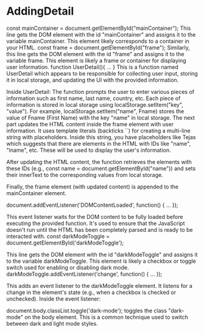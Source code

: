 # AddingDetail

const mainContainer = document.getElementById("mainContainer");
This line gets the DOM element with the id "mainContainer" and assigns it to 
the variable mainContainer. This element likely corresponds to a container in your HTML.
const frame = document.getElementById("frame");
Similarly, this line gets the DOM element with the id "frame" and assigns it
to the variable frame. This element is likely a frame or container for displaying user information.
function UserDetail(){ ... }
This is a function named UserDetail which appears to be responsible for collecting user input,
storing it in local storage, and updating the UI with the provided information.

Inside UserDetail:
The function prompts the user to enter various pieces of information such as first name, last name, country, etc.
Each piece of information is stored in local storage using localStorage.setItem("key", "value"). For example, 
localStorage.setItem("name", Fname) stores the value of Fname (First Name) with the key "name" in local storage.
The next part updates the HTML content inside the frame element with user information.
It uses template literals (backticks ``) for creating a multi-line string with placeholders.
Inside this string, you have placeholders like <span id="name">Tejas</span> which suggests that 
there are elements in the HTML with IDs like "name", "lname", etc. These will be used to display the user's information.

After updating the HTML content, the function retrieves the elements with these IDs 
(e.g., const name = document.getElementById("name")) and sets their innerText to the corresponding values from local storage.

Finally, the frame element (with updated content) is appended to the mainContainer element.

document.addEventListener('DOMContentLoaded', function() { ... });

This event listener waits for the DOM content to be fully loaded before executing the provided function. 
It's used to ensure that the JavaScript doesn't run until the HTML has been completely parsed and is ready to be interacted with.
const darkModeToggle = document.getElementById('darkModeToggle');

This line gets the DOM element with the id "darkModeToggle" and assigns it to the
variable darkModeToggle. This element is likely a checkbox or toggle switch used for enabling or disabling dark mode.
darkModeToggle.addEventListener('change', function() { ... });

This adds an event listener to the darkModeToggle element. It listens for a change
in the element's state (e.g., when a checkbox is checked or unchecked).
Inside the event listener:

document.body.classList.toggle('dark-mode'); toggles the class "dark-mode" on the body element. 
This is a common technique used to switch between dark and light mode styles.
